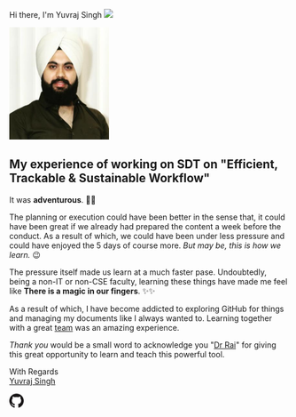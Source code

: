 
Hi there, I'm Yuvraj Singh <img src="https://media.giphy.com/media/hvRJCLFzcasrR4ia7z/giphy.gif" width="25px">

<img src="picture.png" title="" alt="YJS" width="180">

## My experience of working on SDT on "Efficient, Trackable & Sustainable Workflow"  

It was **adventurous**. 🔭😄

The planning or execution could have been better in the sense that, it could have been great if we already had prepared
the content a week before the conduct.  As a result of which, we could have been under less pressure and could have enjoyed 
the 5 days of course more. *But may be, this is how we learn.* 😉

The pressure itself made us learn at a much faster pase. Undoubtedly, being a non-IT or non-CSE faculty, learning 
these things have made me feel like **There is a magic in our fingers**. ✨✨

As a result of which, I have become addicted to exploring GitHub for things and managing my documents like I always wanted to.
Learning together with a great [team](https://github.com/shailjasharma15) was an amazing experience. 

*Thank you* would be a small word to acknowledge you "[Dr Rai](https://github.com/hsrai)" for giving this great opportunity to learn and teach this powerful tool. 

With Regards   
[Yuvraj Singh](https://github.com/yuvrajsingh2304)

<img align="left" alt="GitHub" width="26px" src="https://raw.githubusercontent.com/github/explore/78df643247d429f6cc873026c0622819ad797942/topics/github/github.png" />






